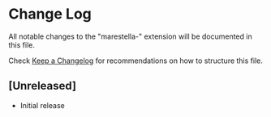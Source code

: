 # Change Log

All notable changes to the "marestella-" extension will be documented in this file.

Check [Keep a Changelog](http://keepachangelog.com/) for recommendations on how to structure this file.

## [Unreleased]

- Initial release
